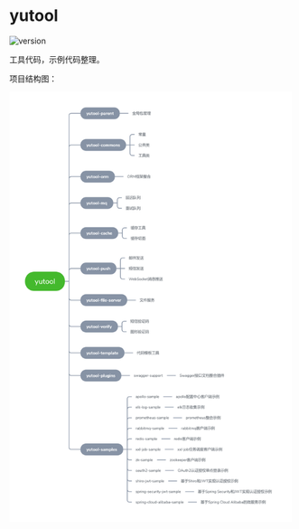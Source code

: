 # yutool

![version](https://img.shields.io/badge/version-1.0.0-blue.svg)

工具代码，示例代码整理。

项目结构图：

<img src="images/yutool.png" alt="yutool项目结构图" width="500">